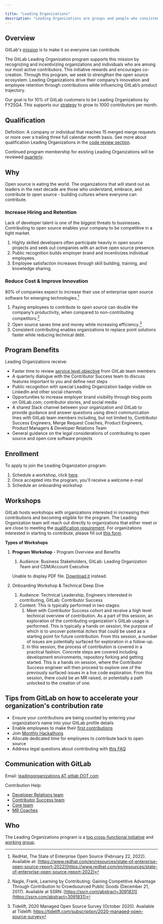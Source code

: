 ```yaml
---

title: "Leading Organizations"
description: "Leading Organizations are groups and people who consistently make meaningful contributions to GitLab."
---
```








## Overview

GitLab's [mission](/handbook/company/mission/#mission) is to make it so everyone can contribute. 

The GitLab Leading Organization program supports this mission by recognizing and incentivizing organizations and individuals who are among our most active contributors. This initiative rewards and encourages co-creation. Through this program, we seek to strengthen the open source ecosystem. Leading Organizations drive their company’s innovation and employee retention through contributions while influencing GitLab’s product trajectory.

Our goal is for 10% of GitLab customers to be Leading Organizations by FY25Q4. This supports our [strategy](/handbook/company/strategy/#2-build-on-our-open-core-strength) to grow to 1000 contributors per month.

## Qualification

Definition: A company or individual that reaches 15 merged merge requests or more over a trailing three full calendar month basis. See more about qualification Leading Organizations in the [code review section](/handbook/engineering/workflow/code-review/#leading-organizations).

Continued program membership for existing Leading Organizations will be reviewed [quarterly](/handbook/communication/#communicating-dates-and-time).

## Why

Open source is eating the world. The organizations that will stand out as leaders in the next decade are those who understand, embrace, and contribute to open source - building cultures where everyone can contribute.

### Increase Hiring and Retention

Lack of developer talent is one of the biggest threats to businesses. Contributing to open source enables your company to be competitive in a tight market.

1. Highly skilled developers often participate heavily in open source projects and seek out companies with an active open source presence.
1. Public recognition builds employer brand and incentivizes individual employees.
1. Employee satisfaction increases through skill building, training, and knowledge sharing.

### Reduce Cost & Improve Innovation

80% of companies expect to increase their use of enterprise open source software for emerging technologies.[^1]

1. Paying employees to contribute to open source can double the company’s productivity, when compared to non-contributing competitors.[^2]
1. Open source saves time and money while increasing efficiency.[^3]
1. Consistent contributing enables organizations to replace point solutions faster while reducing technical debt.

## Program Benefits

Leading Organizations receive:

- Faster time to review [service level objective](/handbook/engineering/workflow/code-review/#review-response-slo) from GitLab team members
- A quarterly dialogue with the Contributor Success team to discuss features important to you and define next steps
- Public recognition with special Leading Organization badge visible on LinkedIn and other social channels
- Opportunities to increase employer brand visibility through blog posts on GitLab.com, contributor stories, and social media
- A shared Slack channel between your organization and GitLab to provide guidance and answer questions using direct communication lines with GitLab team members including, but not limited to, Contributor Success Engineers, Merge Request Coaches, Product Engineers, Product Managers & Developer Relations Team
- General guidance on the legal considerations of contributing to open source and open core software projects

## Enrollment

To apply to join the Leading Organization program:

1. Schedule a workshop, click [here](https://calendly.com/nick_vh).
1. Once accepted into the program, you'll receive a welcome e-mail
1. Schedule an onboarding workshop

## Workshops

GitLab hosts workshops with organizations interested in increasing their contributions and becoming eligible for the program. The Leading Organization team will reach out directly to organizations that either meet or are close to meeting the [qualification requirement](#qualification). For organizations interested in starting to contribute, please fill out [this form](https://forms.gle/HRWyXBKkgbnwhUdU6).

**Types of Workshops**

1. **Program Workshop** - Program Overview and Benefits
   1. Audience: Business Stakeholders, GitLab: Leading Organization Team and CSM/Account Executive
   <object data="/handbook/marketing/developer-relations/leading-organizations/leading-org-workshop-handbook-page.pdf" type="application/pdf" width="100%" height="500px">
   <p>Unable to display PDF file. <a href="/handbook/marketing/developer-relations/leading-organizations/leading-org-workshop-handbook-page.pdf">Download it</a> instead.</p>
   </object>

2. Onboarding Workshop & Technical Deep Dive
   1. Audience: Technical Leadership, Engineers interested in contributing, GitLab: Contributor Success
   1. Content: This is typically performed in two stages:
      1. Meet with Contributor Success cohort and receive a high level technical overview of contribution. As a part of this session, an exploration of the contributing organization's GitLab usage is performed. This is typically a hands on session, the purpose of which is to uncover potential _itches_ that could be used as a starting point for future contribution. From this session, a number of issues are potentially surfaced for exploration in a follow-up.
      1. In this session, the process of contribution is covered in a practical fashion. Concrete steps are covered including development environments, repository forking and getting started. This is a hands on session, where the Contributor Success engineer will then proceed to explore one of the previously surfaced issues in a live code exploration. From this session, there could be an MR raised, or potentially a path unlocked to the creation of one.

## Tips from GitLab on how to accelerate your organization's contribution rate

- Ensure your contributions are being counted by entering your organization’s name into your GitLab profile details
- Enable employees to make their [first contributions](https://about.gitlab.com/community/hackathon/)
- Join [Monthly Hackathons](https://about.gitlab.com/community/hackathon/)
- Allocate dedicated time for employees to contribute back to open source
- Address legal questions about contributing with [this FAQ](https://about.gitlab.com/community/contribute/dco-cla/#frequently-asked-questions)

## Communication with GitLab

Email: [leadingorganizations AT gitlab DOT com](mailto:leadingorganizations@gitlab.com)

Contribution Help:
- [Developer Relations team](/handbook/marketing/developer-relations/)
- [Contributor Success team](/handbook/marketing/developer-relations/contributor-success/)
- [Core team](https://about.gitlab.com/community/core-team/)
- [MR Coaches](/job-families/expert/merge-request-coach/)

## Who

The Leading Organizations program is a [top cross-functional initiative](/handbook/company/top-cross-functional-initiatives/#current-top-cross-functional-initiatives) and [working group](/handbook/company/working-groups/leading-organizations/).

[^1]: RedHat, The State of Enterprise Open Source (February 22, 2022). Available at: [https://www.redhat.com/en/resources/state-of-enterprise-open-source-report-2022](https://www.redhat.com/en/resources/state-of-enterprise-open-source-report-2022)
[^2]: Nagle, Frank, Learning by Contributing: Gaining Competitive Advantage Through Contribution to Crowdsourced Public Goods (December 21, 2017). Available at SSRN: [https://ssrn.com/abstract=3091831](https://ssrn.com/abstract=3091831)
[^3]: Tidelift, 2020 Managed Open Source Survey (October 2020). Available at Tidelift: https://tidelift.com/subscription/2020-managed-open-source-survey
